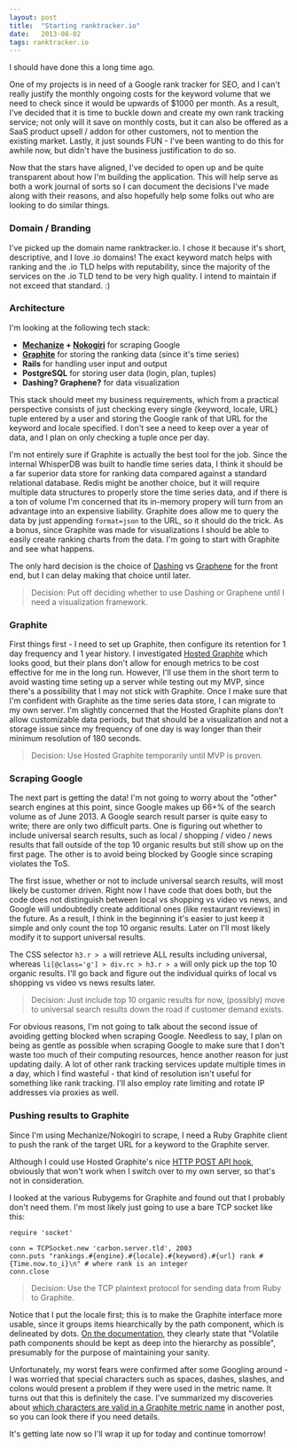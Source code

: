 ```yaml
---
layout: post
title:  "Starting ranktracker.io"
date:   2013-08-02
tags: ranktracker.io
---
```


I should have done this a long time ago.

One of my projects is in need of a Google rank tracker for SEO, and I can't really justify the monthly ongoing costs for the keyword volume that we need to check since it would be upwards of $1000 per month. As a result, I've decided that it is time to buckle down and create my own rank tracking service; not only will it save on monthly costs, but it can also be offered as a SaaS product upsell / addon for other customers, not to mention the existing market. Lastly, it just sounds FUN - I've been wanting to do this for awhile now, but didn't have the business justification to do so. 

Now that the stars have aligned, I've decided to open up and be quite transparent about how I'm building the application. This will help serve as both a work journal of sorts so I can document the decisions I've made along with their reasons, and also hopefully help some folks out who are looking to do similar things.

### Domain / Branding

I've picked up the domain name ranktracker.io. I chose it because it's short, descriptive, and I love .io domains! The exact keyword match helps with ranking and the .io TLD helps with reputability, since the majority of the services on the .io TLD tend to be very high quality. I intend to maintain if not exceed that standard. :)

### Architecture

I'm looking at the following tech stack:

* **[Mechanize](http://mechanize.rubyforge.org/) + [Nokogiri](http://nokogiri.org/)** for scraping Google
* **[Graphite](http://graphite.wikidot.com/)** for storing the ranking data (since it's time series)
* **Rails** for handling user input and output
* **PostgreSQL** for storing user data (login, plan, tuples)
* **Dashing? Graphene?** for data visualization

This stack should meet my business requirements, which from a practical perspective consists of just checking every single {keyword, locale, URL} tuple entered by a user and storing the Google rank of that URL for the keyword and locale specified. I don't see a need to keep over a year of data, and I plan on only checking a tuple once per day.

I'm not entirely sure if Graphite is actually the best tool for the job. Since the internal WhisperDB was built to handle time series data, I think it should be a far superior data store for ranking data compared against a standard relational database. Redis might be another choice, but it will require multiple data structures to properly store the time series data, and if there is a ton of volume I'm concerned that its in-memory propery will turn from an advantage into an expensive liability. Graphite does allow me to query the data by just appending `format=json` to the URL, so it should do the trick. As a bonus, since Graphite was made for visualizations I should be able to easily create ranking charts from the data. I'm going to start with Graphite and see what happens.

The only hard decision is the choice of [Dashing](http://shopify.github.io/dashing/) vs [Graphene](http://jondot.github.io/graphene/) for the front end, but I can delay making that choice until later.

> Decision: Put off deciding whether to use Dashing or Graphene until I need a visualization framework.

### Graphite

First things first - I need to set up Graphite, then configure its retention for 1 day frequency and 1 year history. I investigated [Hosted Graphite](https://www.hostedgraphite.com/) which looks good, but their plans don't allow for enough metrics to be cost effective for me in the long run. However, I'll use them in the short term to avoid wasting time seting up a server while testing out my MVP, since there's a possibility that I may not stick with Graphite. Once I make sure that I'm confident with Graphite as the time series data store, I can migrate to my own server. I'm slightly concerned that the Hosted Graphite plans don't allow customizable data periods, but that should be a visualization and not a storage issue since my frequency of one day is way longer than their minimum resolution of 180 seconds.

> Decision: Use Hosted Graphite temporarily until MVP is proven.

### Scraping Google

The next part is getting the data! I'm not going to worry about the "other" search engines at this point, since Google makes up 66+% of the search volume as of June 2013. A Google search result parser is quite easy to write; there are only two difficult parts. One is figuring out whether to include universal search results, such as local / shopping / video / news results that fall outside of the top 10 organic results but still show up on the first page. The other is to avoid being blocked by Google since scraping violates the ToS.

The first issue, whether or not to include universal search results, will most likely be customer driven. Right now I have code that does both, but the code does not distinguish between local vs shopping vs video vs news, and Google will undoubtedly create additional ones (like restaurant reviews) in the future. As a result, I think in the beginning it's easier to just keep it simple and only count the top 10 organic results. Later on I'll most likely modify it to support universal results.

The CSS selector `h3.r > a` will retrieve ALL results including universal, whereas `li[@class='g'] > div.rc > h3.r > a` will only pick up the top 10 organic results. I'll go back and figure out the individual quirks of local vs shopping vs video vs news results later.

> Decision: Just include top 10 organic results for now, (possibly) move to universal search results down the road if customer demand exists. 

For obvious reasons, I'm not going to talk about the second issue of avoiding getting blocked when scraping Google. Needless to say, I plan on being as gentle as possible when scraping Google to make sure that I don't waste too much of their computing resources, hence another reason for just updating daily. A lot of other rank tracking services update multiple times in a day, which I find wasteful - that kind of resolution isn't useful for something like rank tracking. I'll also employ rate limiting and rotate IP addresses via proxies as well.

### Pushing results to Graphite

Since I'm using Mechanize/Nokogiri to scrape, I need a Ruby Graphite client to push the rank of the target URL for a keyword to the Graphite server.

Although I could use Hosted Graphite's nice [HTTP POST API hook](http://docs.hostedgraphite.com/#http-post), obviously that won't work when I switch over to my own server, so that's not in consideration.

I looked at the various Rubygems for Graphite and found out that I probably don't need them. I'm most likely just going to use a bare TCP socket like this:

    require 'socket'

    conn = TCPSocket.new 'carbon.server.tld', 2003
    conn.puts "rankings.#{engine}.#{locale}.#{keyword}.#{url} rank #{Time.now.to_i}\n" # where rank is an integer
    conn.close

> Decision: Use the TCP plaintext protocol for sending data from Ruby to Graphite.

Notice that I put the locale first; this is to make the Graphite interface more usable, since it groups items hiearchically by the path component, which is delineated by dots. [On the documentation](http://graphite.wikidot.com/getting-your-data-into-graphite), they clearly state that "Volatile path components should be kept as deep into the hierarchy as possible", presumably for the purpose of maintaining your sanity.

Unfortunately, my worst fears were confirmed after some Googling around - I was worried that special characters such as spaces, dashes, slashes, and colons would present a problem if they were used in the metric name. It turns out that this is definitely the case. I've summarized my discoveries about [which characters are valid in a Graphite metric name](/2013/08/03/valid-characters-in-graphite-metric-name.html) in another post, so you can look there if you need details.

It's getting late now so I'll wrap it up for today and continue tomorrow!

